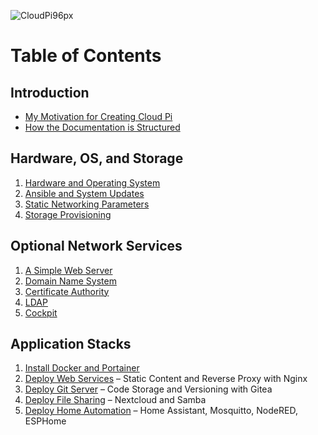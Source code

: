 ![CloudPi96px](https://user-images.githubusercontent.com/61114342/143794062-17bc25c9-b9d1-4450-a6e4-f67148be7a46.png)

# Table of Contents

## Introduction
* [My Motivation for Creating Cloud Pi](motivation.md)
* [How the Documentation is Structured](document-structure.md)

## Hardware, OS, and Storage
1. [Hardware and Operating System](install-hardware-os.md)
2. [Ansible and System Updates](install-ansible-and-system-updates.md)
3. [Static Networking Parameters](configure-static-ip.md)
4. [Storage Provisioning ](provision-storage.md)

## Optional Network Services
1. [A Simple Web Server](deploy-nginx-basic.md)
2. [Domain Name System](install-dns.md)
3. [Certificate Authority](configure-certificate-authority.md)
4. [LDAP](install-ldap.md)
5. [Cockpit](install-cockpit.md)

## Application Stacks
1. [Install Docker and Portainer](install-docker-portainer.md)
2. [Deploy Web Services](deploy-nginx-stack.md) &ndash; Static Content and Reverse Proxy with Nginx
3. [Deploy Git Server](deploy-git-server-stack.md) &ndash; Code Storage and Versioning with Gitea
4. [Deploy File Sharing](deploy-file-sharing-stack.md) &ndash; Nextcloud and Samba
5. [Deploy Home Automation](deploy-home-automation-stack.md) &ndash; Home Assistant, Mosquitto, NodeRED, ESPHome
